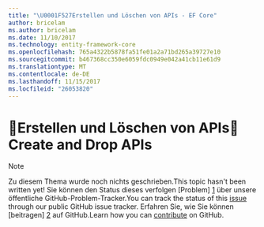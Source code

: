 ```yaml
---
title: "\U0001F527Erstellen und Löschen von APIs - EF Core"
author: bricelam
ms.author: bricelam
ms.date: 11/10/2017
ms.technology: entity-framework-core
ms.openlocfilehash: 765a4322b5878fa51fe01a2a71bd265a39727e10
ms.sourcegitcommit: b467368cc350e6059fdc0949e042a41cb11e61d9
ms.translationtype: MT
ms.contentlocale: de-DE
ms.lasthandoff: 11/15/2017
ms.locfileid: "26053820"
---
```

# <a name="-create-and-drop-apis"></a><span data-ttu-id="9c789-102">🔧Erstellen und Löschen von APIs</span><span class="sxs-lookup"><span data-stu-id="9c789-102">🔧 Create and Drop APIs</span></span>

> [!NOTE]
> <span data-ttu-id="9c789-103">Zu diesem Thema wurde noch nichts geschrieben.</span><span class="sxs-lookup"><span data-stu-id="9c789-103">This topic hasn't been written yet!</span></span> <span data-ttu-id="9c789-104">Sie können den Status dieses verfolgen [Problem] [ 1] über unsere öffentliche GitHub-Problem-Tracker.</span><span class="sxs-lookup"><span data-stu-id="9c789-104">You can track the status of this [issue][1] through our public GitHub issue tracker.</span></span> <span data-ttu-id="9c789-105">Erfahren Sie, wie Sie können [beitragen] [ 2] auf GitHub.</span><span class="sxs-lookup"><span data-stu-id="9c789-105">Learn how you can [contribute][2] on GitHub.</span></span>


  [1]: https://github.com/aspnet/EntityFramework.Docs/issues/549
  [2]: https://github.com/aspnet/EntityFramework.Docs/blob/master/CONTRIBUTING.md
